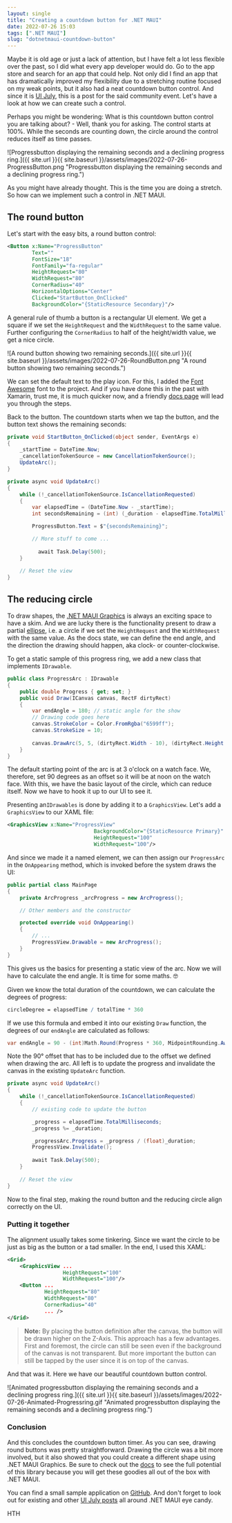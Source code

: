 ```yaml
---
layout: single
title: "Creating a countdown button for .NET MAUI"
date: 2022-07-26 15:03
tags: [".NET MAUI"]
slug: "dotnetmaui-countdown-button"
---
```


Maybe it is old age or just a lack of attention, but I have felt a lot less flexible over the past, so I did what every app developer would do. Go to the app store and search for an app that could help. Not only did I find an app that has dramatically improved my flexibility due to a stretching routine focused on my weak points, but it also had a neat countdown button control. And since it is [UI July](https://goforgoldman.com/2022/05/19/maui-ui-july.html), this is a post for the said community event. Let's have a look at how we can create such a control.

Perhaps you might be wondering: What is this countdown button control you are talking about? - Well, thank you for asking. The control starts at 100%. While the seconds are counting down, the circle around the control reduces itself as time passes.

<!-- more -->

![Progressbutton displaying the remaining seconds and a declining progress ring.]({{ site.url }}{{ site.baseurl }}/assets/images/2022-07-26-ProgressButton.png "Progressbutton displaying the remaining seconds and a declining progress ring.")

As you might have already thought. This is the time you are doing a stretch. So how can we implement such a control in .NET MAUI.

## The round button

Let's start with the easy bits, a round button control:

```xml
<Button x:Name="ProgressButton" 
        Text=""
        FontSize="18"
        FontFamily="fa-regular"
        HeightRequest="80"
        WidthRequest="80"
        CornerRadius="40"
        HorizontalOptions="Center"
        Clicked="StartButton_OnClicked"
        BackgroundColor="{StaticResource Secondary}"/>
```

A general rule of thumb a button is a rectangular UI element. We get a square if we set the `HeightRequest` and the `WidthRequest` to the same value. Further configuring the `CornerRadius` to half of the height/width value, we get a nice circle.

![A round button showing two remaining seconds.]({{ site.url }}{{ site.baseurl }}/assets/images/2022-07-26-RoundButton.png "A round button showing two remaining seconds.")

We can set the default text to the play icon. For this, I added the [Font Awesome](https://fontawesome.com/) font to the project. And if you have done this in the past with Xamarin, trust me, it is much quicker now, and a friendly [docs page](https://docs.microsoft.com/en-us/dotnet/maui/user-interface/fonts/?WT.mc_id=AZ-MVP-5003494) will lead you through the steps. 

Back to the button. The countdown starts when we tap the button, and the button text shows the remaining seconds:

```c#
private void StartButton_OnClicked(object sender, EventArgs e)
{
    _startTime = DateTime.Now;
    _cancellationTokenSource = new CancellationTokenSource();
    UpdateArc();
}

private async void UpdateArc()
{
    while (!_cancellationTokenSource.IsCancellationRequested)
    {    
        var elapsedTime = (DateTime.Now - _startTime);
        int secondsRemaining = (int) (_duration - elapsedTime.TotalMilliseconds)/1000;

        ProgressButton.Text = $"{secondsRemaining}";

        // More stuff to come ...
      
	      await Task.Delay(500);
    }
    
    // Reset the view
}
```



## The reducing circle

To draw shapes, the [.NET MAUI Graphics](https://docs.microsoft.com/en-us/dotnet/maui/user-interface/controls/graphicsview?WT.mc_id=AZ-MVP-5003494) is always an exciting space to have a skim. And we are lucky there is the functionality present to draw a partial [ellipse](https://docs.microsoft.com/en-us/dotnet/maui/user-interface/graphics/draw#draw-an-ellipse?WT.mc_id=AZ-MVP-5003494), i.e. a circle if we set the `HeightRequest` and the `WidthRequest` with the same value. As the docs state, we can define the end angle, and the direction the drawing should happen, aka clock- or counter-clockwise.

To get a static sample of this progress ring, we add a new class that implements `IDrawable`.

```c#
public class ProgressArc : IDrawable
{
    public double Progress { get; set; }
    public void Draw(ICanvas canvas, RectF dirtyRect)
    {
        var endAngle = 180; // static angle for the show
        // Drawing code goes here
        canvas.StrokeColor = Color.FromRgba("6599ff");
        canvas.StrokeSize = 10;
        
        canvas.DrawArc(5, 5, (dirtyRect.Width - 10), (dirtyRect.Height - 10), 90, endAngle, false, false);
    }
}
```

The default starting point of the arc is at 3 o'clock on a watch face. We, therefore, set 90 degrees as an offset so it will be at noon on the watch face. With this, we have the basic layout of the circle, which can reduce itself. Now we have to hook it up to our UI to see it. 

 Presenting an`IDrawables` is done by adding it to a `GraphicsView`. Let's add a `GraphicsView` to our XAML file:

```xml
<GraphicsView x:Name="ProgressView"
							BackgroundColor="{StaticResource Primary}"
							HeightRequest="100"
							WidthRequest="100"/>
```

And since we made it a named element, we can then assign our `ProgressArc` in the `OnAppearing` method, which is invoked before the system draws the UI:

```c#
public partial class MainPage
{
    private ArcProgress _arcProgress = new ArcProgress();

    // Other members and the constructor

    protected override void OnAppearing()
    {
        // ...
        ProgressView.Drawable = new ArcProgress();
    }
}
```

This gives us the basics for presenting a static view of the arc. Now we will have to calculate the end angle. It is time for some maths. 🤓 

Given we know the total duration of the countdown, we can calculate the degrees of progress:

```mathematica
circleDegree = elapsedTime / totalTime * 360
```

If we use this formula and embed it into our existing `Draw` function, the degrees of our `endAngle` are calculated as follows:

```c#
var endAngle = 90 - (int)Math.Round(Progress * 360, MidpointRounding.AwayFromZero);
```

Note the 90° offset that has to be included due to the offset we defined when drawing the arc. All left is to update the progress and invalidate the canvas in the existing `UpdateArc` function. 

```c#
private async void UpdateArc()
{
    while (!_cancellationTokenSource.IsCancellationRequested)
    {
        // existing code to update the button

        _progress = elapsedTime.TotalMilliseconds;
        _progress %= _duration;

        _progressArc.Progress = _progress / (float)_duration;
        ProgressView.Invalidate();
        
        await Task.Delay(500);
    }
    
    // Reset the view
}
```

Now to the final step, making the round button and the reducing circle align correctly on the UI.

### Putting it together

The alignment usually takes some tinkering. Since we want the circle to be just as big as the button or a tad smaller. In the end, I used this XAML:

```xml
<Grid>
    <GraphicsView ...
                  HeightRequest="100"
                  WidthRequest="100"/>
    <Button ...
            HeightRequest="80"
            WidthRequest="80"
            CornerRadius="40"
            ... />
</Grid>
```

> **Note:** By placing the button definition after the canvas, the button will be drawn higher on the Z-Axis. This approach has a few advantages. First and foremost, the circle can still be seen even if the background of the canvas is not transparent. But more important the button can still be tapped by the user since it is on top of the canvas.

And that was it. Here we have our beautiful countdown button control.

![Animated progressbutton displaying the remaining seconds and a declining progress ring.]({{ site.url }}{{ site.baseurl }}/assets/images/2022-07-26-Animated-Progressring.gif "Animated progressbutton displaying the remaining seconds and a declining progress ring.")

### Conclusion

And this concludes the countdown button timer. As you can see, drawing round buttons was pretty straightforward. Drawing the circle was a bit more involved, but it also showed that you could create a different shape using .NET MAUI Graphics. Be sure to check out the [docs](https://docs.microsoft.com/en-us/dotnet/maui/user-interface/graphics/?WT.mc_id=AZ-MVP-5003494) to see the full potential of this library because you will get these goodies all out of the box with .NET MAUI.

You can find a small sample application on [GitHub](https://github.com/mallibone/MauiUI2022ProgressButton). And don't forget to look out for existing and other [UI July posts](https://goforgoldman.com/2022/05/19/maui-ui-july.html) all around .NET MAUI eye candy.

HTH